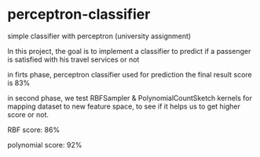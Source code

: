 # perceptron-classifier
simple classifier with perceptron (university assignment)

In this project, the goal is to implement a classifier to predict if a passenger
is satisfied with his travel services or not

in firts phase, perceptron classifier used for prediction
the final result score is 83%

in second phase, we test RBFSampler & PolynomialCountSketch kernels for mapping dataset to new feature space, to 
see if it helps us to get higher score or not.

RBF score: 86%

polynomial score: 92%
